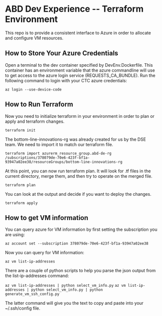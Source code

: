# ABD Dev Experience -- Terraform Environment

This repo is to provide a consistent interface to Azure in order to allocate
and configure VM resources.

## How to Store Your Azure Credentials

Open a terminal to the dev container specified by DevEnv.Dockerfile. This container
has an environment variable that the azure commandline will use to get access to the
azure login service (REQUESTS_CA_BUNDLE). Run the following command to login with
your CTC azure credentials:

`az login --use-device-code`

## How to Run Terraform

Now you need to initialize terraform in your environment in order to plan or apply
and terraform changes.

`terraform init`

The bottom-line-innovations-rg was already created for us by the DSE team. We
need to import it to match our terraform file.

`terraform import azurerm_resource_group.abd-de-rg /subscriptions/378079de-70e6-423f-bf1a-93947a02ee38/resourceGroups/bottom-line-innovations-rg`

At this point, you can now run terraform plan. It will look for .tf files in the
current directory, merge them, and then try to operate on the merged file.

`terraform plan`

You can look at the output and decide if you want to deploy the changes.

`terraform apply`

## How to get VM information

You can query azure for VM information by first setting the subscription you are using:

`az account set --subscription 378079de-70e6-423f-bf1a-93947a02ee38`

Now you can query for VM information:

`az vm list-ip-addresses`

There are a couple of python scripts to help you parse the json output from the list-ip-addresses command:

`az vm list-ip-addresses | python select_vm_info.py`
`az vm list-ip-addresses | python select_vm_info.py | python generate_vm_ssh_config.py`

The latter command will give you the text to copy and paste into your ~/.ssh/config file.